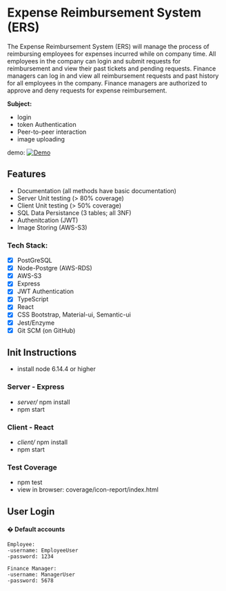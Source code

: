 # Expense Reimbursement System (ERS)
The Expense Reimbursement System (ERS) will manage the process of reimbursing employees for expenses incurred while on company time. All employees in the company can login and submit requests for reimbursement and view their past tickets and pending requests. Finance managers can log in and view all reimbursement requests and past history for all employees in the company. Finance managers are authorized to approve and deny requests for expense reimbursement.

**Subject:**
- login 
- token Authentication
- Peer-to-peer interaction
- image uploading

demo:
[![Demo](https://github.com/chriscastaneda/rev-p3-stackoverflow/blob/master/demo_snip.PNG)](https://drive.google.com/file/d/1oSlsYX0GcenCaFCzxPvDs2pmb5mroEO3/view?usp=sharing)

## Features
- Documentation (all methods have basic documentation)
- Server Unit testing (> 80% coverage)
- Client Unit testing (> 50% coverage)
- SQL Data Persistance (3 tables; all 3NF)
- Authenitcation (JWT)
- Image Storing (AWS-S3)

### Tech Stack:
- [x] PostGreSQL
- [x] Node-Postgre (AWS-RDS)
- [x] AWS-S3
- [x] Express
- [x] JWT Authentication
- [x] TypeScript
- [x] React
- [x] CSS Bootstrap, Material-ui, Semantic-ui
- [x] Jest/Enzyme
- [x] Git SCM (on GitHub)

## Init Instructions
- install node 6.14.4 or higher

### Server - Express
- _server/_ npm install
- npm start

### Client - React
- _client/_ npm install
- npm start


### Test Coverage
  - npm test
  - view in browser: coverage/icon-report/index.html

## User Login
<div id="anchor">

#### &#x128280; Default accounts
</div> 

```
Employee:
-username: EmployeeUser
-password: 1234

Finance Manager:
-username: ManagerUser
-password: 5678
```

</div>
